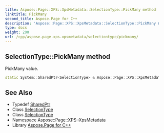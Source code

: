 ```yaml
---
title: Aspose::Page::XPS::XpsMetadata::SelectionType::PickMany method
linktitle: PickMany
second_title: Aspose.Page for C++
description: 'Aspose::Page::XPS::XpsMetadata::SelectionType::PickMany method. PickMany value in C++.'
type: docs
weight: 200
url: /cpp/aspose.page.xps.xpsmetadata/selectiontype/pickmany/
---
```

## SelectionType::PickMany method


PickMany value.

```cpp
static System::SharedPtr<SelectionType> & Aspose::Page::XPS::XpsMetadata::SelectionType::PickMany()
```

## See Also

* Typedef [SharedPtr](../../../system/sharedptr/)
* Class [SelectionType](../)
* Class [SelectionType](../)
* Namespace [Aspose::Page::XPS::XpsMetadata](../../)
* Library [Aspose.Page for C++](../../../)
